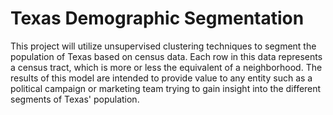 # Texas Demographic Segmentation
This project will utilize unsupervised clustering techniques to segment the population of Texas based on census data. Each row in this data represents a census tract, which is more or less the equivalent of a neighborhood. The results of this model are intended to provide value to any entity such as a political campaign or marketing team trying to gain insight into the different segments of Texas' population. 
